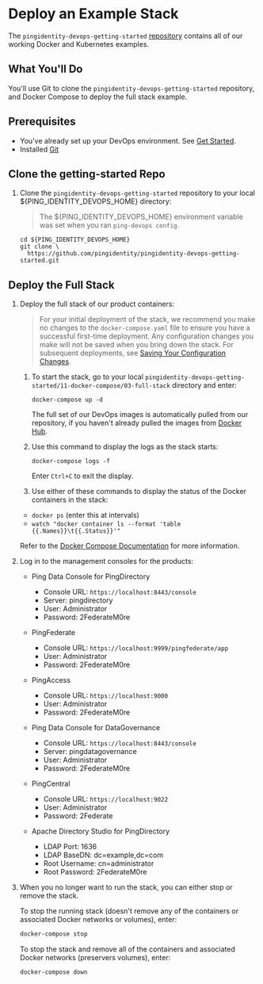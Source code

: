 # Deploy an Example Stack

The `pingidentity-devops-getting-started` [repository](https://github.com/pingidentity/pingidentity-devops-getting-started) contains all of our working Docker and Kubernetes examples.

## What You'll Do

You'll use Git to clone the `pingidentity-devops-getting-started` repository, and Docker Compose to deploy the full stack example.

## Prerequisites

* You've already set up your DevOps environment. See [Get Started](getStarted.md).
* Installed [Git](https://git-scm.com/downloads)

## Clone the getting-started Repo

1. Clone the `pingidentity-devops-getting-started` repository to your local ${PING_IDENTITY_DEVOPS_HOME} directory:

    > The ${PING_IDENTITY_DEVOPS_HOME} environment variable was set when you ran `ping-devops config`.

    ```shell
    cd ${PING_IDENTITY_DEVOPS_HOME}
    git clone \
      https://github.com/pingidentity/pingidentity-devops-getting-started.git
    ```

## Deploy the Full Stack

1. Deploy the full stack of our product containers:

    > For your initial deployment of the stack, we recommend you make no changes to the `docker-compose.yaml` file to ensure you have a successful first-time deployment. Any configuration changes you make will not be saved when you bring down the stack. For subsequent deployments, see [Saving Your Configuration Changes](saveConfigs.md).

    1. To start the stack, go to your local `pingidentity-devops-getting-started/11-docker-compose/03-full-stack` directory and enter:

        ```shell
        docker-compose up -d
        ```

        The full set of our DevOps images is automatically pulled from our repository, if you haven't already pulled the images from [Docker Hub](https://hub.docker.com/u/pingidentity/).

    1. Use this command to display the logs as the stack starts:

        ```shell
        docker-compose logs -f
        ```

        Enter `Ctrl+C` to exit the display.

    1. Use either of these commands to display the status of the Docker containers in the stack:

      * `docker ps` (enter this at intervals)
      * `watch "docker container ls --format 'table {{.Names}}\t{{.Status}}'"`

      Refer to the [Docker Compose Documentation](https://docs.docker.com/compose/) for more information.

1. Log in to the management consoles for the products:

    * Ping Data Console for PingDirectory
        * Console URL: `https://localhost:8443/console`
        * Server: pingdirectory
        * User: Administrator
        * Password: 2FederateM0re

    * PingFederate
        * Console URL: `https://localhost:9999/pingfederate/app`
        * User: Administrator
        * Password: 2FederateM0re

    * PingAccess
        * Console URL: `https://localhost:9000`
        * User: Administrator
        * Password: 2FederateM0re

    * Ping Data Console for DataGovernance
        * Console URL: `https://localhost:8443/console`
        * Server: pingdatagovernance
        * User: Administrator
        * Password: 2FederateM0re

    * PingCentral
        * Console URL: `https://localhost:9022`
        * User: Administrator
        * Password: 2Federate

    * Apache Directory Studio for PingDirectory
        * LDAP Port: 1636
        * LDAP BaseDN: dc=example,dc=com
        * Root Username: cn=administrator
        * Root Password: 2FederateM0re

1. When you no longer want to run the stack, you can either stop or remove the stack.

    To stop the running stack (doesn't remove any of the containers or associated Docker networks or volumes), enter:

    ```bash
    docker-compose stop
    ```

    To stop the stack and remove all of the containers and associated Docker networks (preservers volumes), enter:

    ```bash
    docker-compose down
    ```
